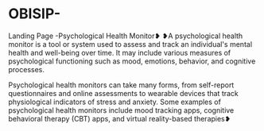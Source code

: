 # OBISIP-
Landing Page -Psychological Health Monitor❥
❥A psychological health monitor is a tool or system used to assess and track an individual's mental health 
and well-being over time. It may include various measures of psychological functioning such as mood, emotions,
behavior, and cognitive processes.

Psychological health monitors can take many forms, from self-report questionnaires and online assessments to wearable
devices that track physiological indicators of stress and anxiety. Some examples of psychological health monitors 
include mood tracking apps, cognitive behavioral therapy (CBT) apps, and virtual reality-based therapies❥
